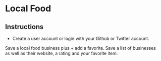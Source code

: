 # Local Food

## Instructions
* Create a user account or login with your Github or Twitter account.

Save a local food business plus + add a favorite. Save a list of businesses as well as their website, a rating and your favorite item. 


